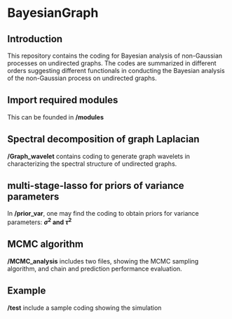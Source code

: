 # BayesianGraph

## Introduction
This repository contains the coding for Bayesian analysis of non-Gaussian processes on undirected graphs. The codes are summarized in different orders suggesting different functionals in conducting the Bayesian analysis of the non-Gaussian process on undirected graphs.

## Import required modules
This can be founded in **/modules**

## Spectral decomposition of graph Laplacian
**/Graph_wavelet** contains coding to generate graph wavelets in characterizing the spectral structure of undirected graphs.


## multi-stage-lasso for priors of variance parameters
In **/prior_var**, one may find the coding to obtain priors for variance parameters: **$\sigma^2$ and $\tau^2$**


## MCMC algorithm
**/MCMC_analysis** includes two files, showing the MCMC sampling algorithm, and chain and prediction performance evaluation.


## Example
**/test** include a sample coding showing the simulation



